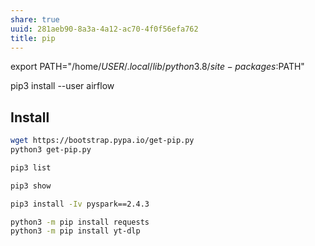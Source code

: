 ```yaml
---
share: true
uuid: 281aeb90-8a3a-4a12-ac70-4f0f56efa762
title: pip
---
```


export PATH="/home/$USER/.local/lib/python3.8/site-packages:$PATH"

pip3 install --user airflow

## Install
``` bash
wget https://bootstrap.pypa.io/get-pip.py
python3 get-pip.py
```

``` bash
pip3 list

pip3 show 

pip3 install -Iv pyspark==2.4.3

python3 -m pip install requests
python3 -m pip install yt-dlp
```

